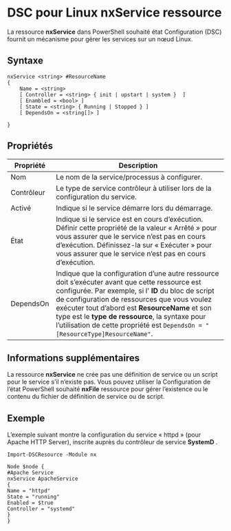 # DSC pour Linux nxService ressource

La ressource **nxService** dans PowerShell souhaité état Configuration (DSC) fournit un mécanisme pour gérer les services sur un nœud Linux.

## Syntaxe

```
nxService <string> #ResourceName
{
    Name = <string>
    [ Controller = <string> { init | upstart | system }  ]
    [ Enambled = <bool> ]
    [ State = <string> { Running | Stopped } ]
    [ DependsOn = <string[]> ]

}
```

## Propriétés
|  Propriété |  Description | 
|---|---|
| Nom| Le nom de la service/processus à configurer.| 
| Contrôleur| Le type de service contrôleur à utiliser lors de la configuration du service.| 
| Activé| Indique si le service démarre lors du démarrage.| 
| État| Indique si le service est en cours d’exécution. Définir cette propriété de la valeur « Arrêté » pour vous assurer que le service n’est pas en cours d’exécution. Définissez-la sur « Exécuter » pour vous assurer que le service n’est pas en cours d’exécution.| 
| DependsOn | Indique que la configuration d’une autre ressource doit s’exécuter avant que cette ressource est configurée. Par exemple, si l' **ID** du bloc de script de configuration de ressources que vous voulez exécuter tout d’abord est **ResourceName** et son type est le **type de ressource**, la syntaxe pour l’utilisation de cette propriété est `DependsOn = "[ResourceType]ResourceName"`.| 


## Informations supplémentaires

La ressource **nxService** ne crée pas une définition de service ou un script pour le service s’il n’existe pas. Vous pouvez utiliser la Configuration de l’état PowerShell souhaité **nxFile** ressource pour gérer l’existence ou le contenu du fichier de définition de service ou de script.

## Exemple

L’exemple suivant montre la configuration du service « httpd » (pour Apache HTTP Server), inscrite auprès du contrôleur de service **SystemD** .

```
Import-DSCResource -Module nx 

Node $node {
#Apache Service
nxService ApacheService 
{
Name = "httpd"
State = "running"
Enabled = $true
Controller = "systemd"
}
}
```
